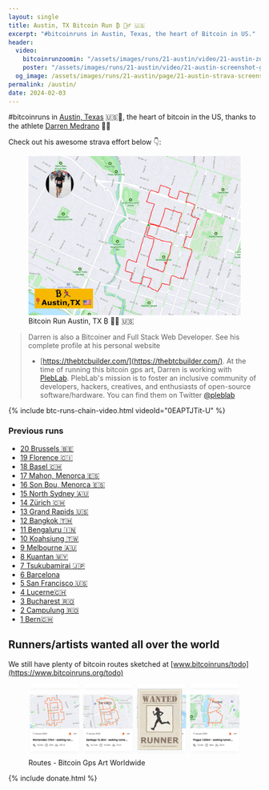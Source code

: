 ```yaml
---
layout: single
title: Austin, TX Bitcoin Run ₿ 🏃‍♂️ 🇺🇸
excerpt: "#bitcoinruns in Austin, Texas, the heart of Bitcoin in US."
header:
  video:
    bitcoinrunzoomin: "/assets/images/runs/21-austin/video/21-austin-zoomin-low-1080p.m4v"
    poster: "/assets/images/runs/21-austin/video/21-austin-screenshot-google-earth-1920x1080.jpg"
  og_image: /assets/images/runs/21-austin/page/21-austin-strava-screenshot-athlete-overlay-1200x630.jpeg
permalink: /austin/
date: 2024-02-03
---
```


#bitcoinruns in [Austin, Texas](https://en.wikipedia.org/wiki/Austin,_Texas) 🇺🇸🎉,
the heart of bitcoin in the US, thanks to the athlete [Darren Medrano](https://www.strava.com/athletes/120329566) 🙏💪


Check out his awesome strava effort below 👇:

<figure class="image">
  <a href="https://www.strava.com/activities/10688854658">
    <img src="/assets/images/runs/21-austin/page/21-austin-bitcoin-run-with-athlete-1280x960.jpeg" alt="Austin Bitcoin Run">
  </a>
  <figcaption>Bitcoin Run Austin, TX ₿ 🏃‍♂️ 🇺🇸</figcaption>
</figure> 

> Darren is also a Bitcoiner and Full Stack Web Developer. See his complete profile at his personal website 
> - [https://thebtcbuilder.com/](https://thebtcbuilder.com/). At the time of running this bitcoin gps art, Darren is working
> with [PlebLab](https://www.pleblab.dev/). PlebLab's mission is to foster an inclusive community of developers, hackers, creatives,
> and enthusiasts of open-source software/hardware. You can find them on Twitter [@pleblab](https://x.com/@pleblab)

{% include btc-runs-chain-video.html videoId="0EAPTJTit-U" %}

### Previous runs

- [20 Brussels 🇧🇪](/bruxelles)
- [19 Florence 🇨🇮](/florence)
- [18 Basel 🇨🇭](/basel)
- [17 Mahon, Menorca 🇪🇸](/mahon)
- [16 Son Bou, Menorca 🇪🇸](/son-bou)
- [15 North Sydney 🇦🇺](/north-sydney)
- [14 Zürich 🇨🇭](/zuerich)
- [13 Grand Rapids️ 🇺🇸](/grand-rapids)
- [12 Bangkok️ 🇹🇭](/bangkok)
- [11 Bengaluru 🇮🇳](/bengaluru)
- [10 Koahsiung 🇹🇼](/kaohsiung)
- [9 Melbourne 🇦🇺](/melbourne)
- [8 Kuantan 🇲🇾](/kuantan)
- [7 Tsukubamirai 🇯🇵](/tsukubamirai)
- [6 Barcelona](/barcelona)
- [5 San Francisco 🇺🇸](/san-francisco)
- [4 Lucerne🇨🇭](/lucerne)
- [3 Bucharest 🇷🇴](/bucharest)
- [2 Campulung 🇷🇴](/campulung)
- [1 Bern🇨🇭](/bern)

## Runners/artists wanted all over the world

We still have plenty of bitcoin routes sketched at [www.bitcoinruns/todo](https://www.bitcoinruns.org/todo)
<figure class="image">
  <a href="/todo/">
    <img src="/assets/images/page/todo/todo-header-wanted.jpeg" alt="Link to do">
  </a>
  <figcaption>Routes - Bitcoin Gps Art Worldwide</figcaption>
</figure>

{% include donate.html %}  
